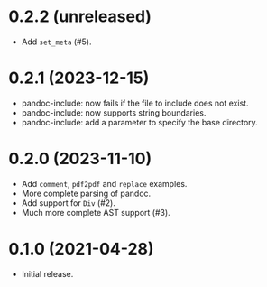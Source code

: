 0.2.2 (unreleased)
=====

- Add `set_meta` (#5).

0.2.1 (2023-12-15)
=====

- pandoc-include: now fails if the file to include does not exist.
- pandoc-include: now supports string boundaries.
- pandoc-include: add a parameter to specify the base directory.

0.2.0 (2023-11-10)
=====

- Add `comment`, `pdf2pdf` and `replace` examples.
- More complete parsing of pandoc.
- Add support for `Div` (#2).
- Much more complete AST support (#3).

0.1.0 (2021-04-28)
=====

- Initial release.
